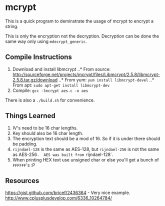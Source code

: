 # mcrypt
This is a quick program to deminstrate the usage of mcrypt to encrypt a string.

This is only the encryption not the decryption.  Decryption can be done the same way only using `mdecrypt_generic`.



## Compile Instructions
1. Download and install libmcrypt
..* From source: http://sourceforge.net/projects/mcrypt/files/Libmcrypt/2.5.8/libmcrypt-2.5.8.tar.gz/download
..* From yum: `yum install libmcrypt-devel`
..* From apt: `sudo apt-get install libmcrypt-dev` 
2. Compile: `gcc -lmcrypt aes.c -o aes`

There is also a `./build.sh` for convenience.

## Things Learned
1. IV's need to be 16 char lengths.
2. Key should also be 16 char length.
3. The encryption text should be a mod of 16. So if it is under there should be padding.
4. `rijndael-128` is the same as AES-128, but `rijndael-256` is not the same as AES-256`.  AES was built from `rijndael-128`.
5. When printing HEX text use unsigned char or else you'll get a bunch of `FFFFFF`'s :P

## Resources
https://gist.github.com/bricef/2436364 - Very nice example.
http://www.cplusplusdevelop.com/6336_10264784/


